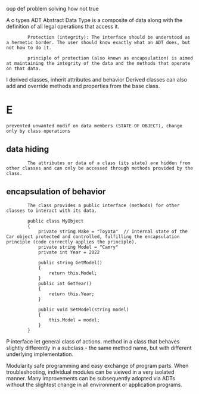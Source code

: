 oop 
    def
    problem solving 
    how not true

A
    o types
        ADT Abstract Data Type
            is a composite of data along with the definition of all legal operations that access it.
            
            Protection (integrity): The interface should be understood as a hermetic border. The user should know exactly what an ADT does, but not how to do it.

            principle of protection (also known as encapsulation) is aimed at maintaining the integrity of the data and the methods that operate on that data.
I
    derived classes, inherit attributes and behavior
    Derived classes can also add and override methods and properties from the base class.
# E
    prevented unwanted modif on data members (STATE OF OBJECT), change only by class operations

##      data hiding
            The attributes or data of a class (its state) are hidden from other classes and can only be accessed through methods provided by the class.
##      encapsulation of behavior
            The class provides a public interface (methods) for other classes to interact with its data.
            
            public class MyObject
            {
                private string Make = "Toyota"  // internal state of the Car object protected and controlled, fulfilling the encapsulation principle (code correctly applies the principle).
                private string Model = "Camry" 
                private int Year = 2022

                public string GetModel()
                {
                    return this.Model;
                }
                public int GetYear()
                {
                    return this.Year;
                }
    
                public void SetModel(string model)
                {
                    this.Model = model;
                }
            }
        
P
    interface let general class of actions. method in a class that behaves slightly differently in a subclass - the same method name, but with different underlying implementation.

Modularity
    safe programming and easy exchange of program parts. 
    When troubleshooting, individual modules can be viewed in a very isolated manner.
    Many improvements can be subsequently adopted via ADTs without the slightest change in all environment or application programs.